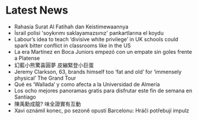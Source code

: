 # Latest News
-  Rahasia Surat Al Fatihah dan Keistimewaannya
-  İsrail polisi 'soykırımı saklayamazsınız' pankartlarına el koydu
-  Labour’s idea to teach ‘divisive white privilege’ in UK schools could spark bitter conflict in classrooms like in the US
-  La era Martínez en Boca Juniors empezó con un empate sin goles frente a Platense
-  幻藍小熊驚喜圓夢 皮繃緊登小巨蛋
-  Jeremy Clarkson, 63, brands himself too ‘fat and old’ for ‘immensely physical’ The Grand Tour
-  Qué es ‘Wallada’ y como afecta a la Universidad de Almería
-  Los ocho mejores panoramas gratis para disfrutar este fin de semana en Santiago
-  陳禹勳成龍? 味全證實有互動
-  Xavi oznámil konec, po sezoně opustí Barcelonu: Hráči potřebují impulz
